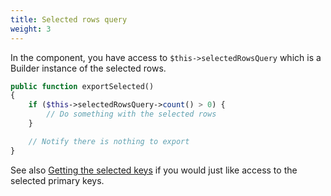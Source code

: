 ```yaml
---
title: Selected rows query
weight: 3
---
```


In the component, you have access to `$this->selectedRowsQuery` which is a Builder instance of the selected rows.

```php
public function exportSelected()
{
    if ($this->selectedRowsQuery->count() > 0) {
        // Do something with the selected rows
    }

    // Notify there is nothing to export
}
```

See also [Getting the selected keys](../bulk-actions/getting-the-selected-keys) if you would just like access to the selected primary keys.

